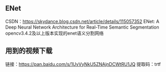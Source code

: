 ## ENet
CSDN：https://skydance.blog.csdn.net/article/details/115057352
ENet: A Deep Neural Network Architecture for Real-Time Semantic Segmentation
opencv3.4.2及以上版本实现的enet语义分割网络

## 用到的视频下载
链接：https://pan.baidu.com/s/1UvVyNkU5ZNAjnDCWtRU1JQ 
提取码：trtf